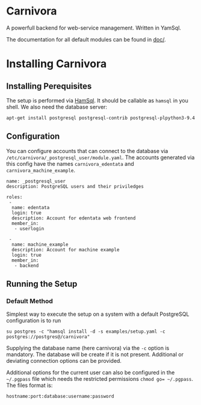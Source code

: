Carnivora
=========

A powerfull backend for web-service management. Written in YamSql.

The documentation for all default modules can be found in [doc/](doc/).

Installing Carnivora
====================

Installing Perequisites
-----------------------

The setup is performed via [HamSql](https://github.com/qua-bla/hamsql).
It should be callable as `hamsql` in you shell. We also need the
database server:

    apt-get install postgresql postgresql-contrib postgresql-plpython3-9.4

Configuration
-------------

You can configure accounts that can connect to the database via
`/etc/carnivora/_postgresql_user/module.yaml`. The accounts generated
via this config have the names `carnivora_edentata` and
`carnivora_machine_example`.

    name: _postgresql_user
    description: PostgreSQL users and their priviledges

    roles:
     -
      name: edentata
      login: true
      description: Account for edentata web frontend
      member_in:
       - userlogin

     -
      name: machine_example
      description: Account for machine example
      login: true
      member_in:
       - backend

Running the Setup
-----------------

### Default Method

Simplest way to execute the setup on a system with a default PostgreSQL
configuration is to run

    su postgres -c "hamsql install -d -s examples/setup.yaml -c postgres://postgres@/carnivora"

Supplying the database name (here carnivora) via the `-c` option is
mandatory. The database will be create if it is not present. Additional
or deviating connection options can be provided.

Additional options for the current user can also be configured
in the `~/.pgpass` file which needs the restricted permissions
`chmod go= ~/.pgpass`. The files format is:

    hostname:port:database:username:password